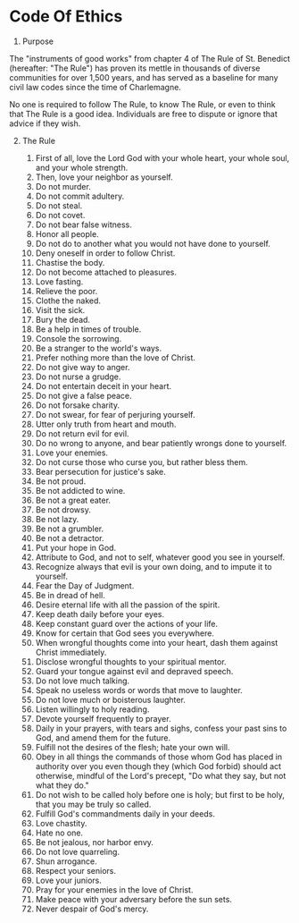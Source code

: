 # Code Of Ethics

1. Purpose

The "instruments of good works" from chapter 4 of The Rule of St. Benedict (hereafter: "The Rule") has proven its mettle in thousands of diverse communities for over 1,500 years, and has served as a baseline for many civil law codes since the time of Charlemagne.

No one is required to follow The Rule, to know The Rule, or even to think that The Rule is a good idea. Individuals are free to dispute or ignore that advice if they wish.

2. The Rule

    1. First of all, love the Lord God with your whole heart, your whole soul, and your whole strength.
    2. Then, love your neighbor as yourself.
    3. Do not murder.
    4. Do not commit adultery.
    5. Do not steal.
    6. Do not covet.
    7. Do not bear false witness.
    8. Honor all people.
    9. Do not do to another what you would not have done to yourself.
    10. Deny oneself in order to follow Christ.
    11. Chastise the body.
    12. Do not become attached to pleasures.
    13. Love fasting.
    14. Relieve the poor.
    15. Clothe the naked.
    16. Visit the sick.
    17. Bury the dead.
    18. Be a help in times of trouble.
    19. Console the sorrowing.
    20. Be a stranger to the world's ways.
    21. Prefer nothing more than the love of Christ.
    22. Do not give way to anger.
    23. Do not nurse a grudge.
    24. Do not entertain deceit in your heart.
    25. Do not give a false peace.
    26. Do not forsake charity.
    27. Do not swear, for fear of perjuring yourself.
    28. Utter only truth from heart and mouth.
    29. Do not return evil for evil.
    30. Do no wrong to anyone, and bear patiently wrongs done to yourself.
    31. Love your enemies.
    32. Do not curse those who curse you, but rather bless them.
    33. Bear persecution for justice's sake.
    34. Be not proud.
    35. Be not addicted to wine.
    36. Be not a great eater.
    37. Be not drowsy.
    38. Be not lazy.
    39. Be not a grumbler.
    40. Be not a detractor.
    41. Put your hope in God.
    42. Attribute to God, and not to self, whatever good you see in yourself.
    43. Recognize always that evil is your own doing, and to impute it to yourself.
    44. Fear the Day of Judgment.
    45. Be in dread of hell.
    46. Desire eternal life with all the passion of the spirit.
    47. Keep death daily before your eyes.
    48. Keep constant guard over the actions of your life.
    49. Know for certain that God sees you everywhere.
    50. When wrongful thoughts come into your heart, dash them against Christ immediately.
    51. Disclose wrongful thoughts to your spiritual mentor.
    52. Guard your tongue against evil and depraved speech.
    53. Do not love much talking.
    54. Speak no useless words or words that move to laughter.
    55. Do not love much or boisterous laughter.
    56. Listen willingly to holy reading.
    57. Devote yourself frequently to prayer.
    58. Daily in your prayers, with tears and sighs, confess your past sins to God, and amend them for the future.
    59. Fulfill not the desires of the flesh; hate your own will.
    60. Obey in all things the commands of those whom God has placed in authority over you even though they (which God forbid) should act otherwise, mindful of the Lord's precept, "Do what they say, but not what they do."
    61. Do not wish to be called holy before one is holy; but first to be holy, that you may be truly so called.
    62. Fulfill God's commandments daily in your deeds.
    63. Love chastity.
    64. Hate no one.
    65. Be not jealous, nor harbor envy.
    66. Do not love quarreling.
    67. Shun arrogance.
    68. Respect your seniors.
    69. Love your juniors.
    70. Pray for your enemies in the love of Christ.
    71. Make peace with your adversary before the sun sets.
    72. Never despair of God's mercy.
